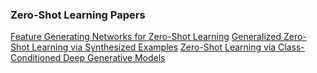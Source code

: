 ### Zero-Shot Learning Papers

[Feature Generating Networks for Zero-Shot Learning](https://arxiv.org/pdf/1712.00981.pdf)
[Generalized Zero-Shot Learning via Synthesized Examples](https://arxiv.org/pdf/1712.03878.pdf)
[Zero-Shot Learning via Class-Conditioned Deep Generative Models](https://arxiv.org/pdf/1711.05820.pdf)

